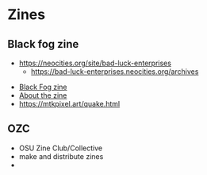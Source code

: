 # Zines

## Black fog zine
- https://neocities.org/site/bad-luck-enterprises
    - https://bad-luck-enterprises.neocities.org/archives
* [Black Fog zine](https://blackfogzine.org/)
* [About the zine](https://blackfogzine.org/zine.html)
* https://mtkpixel.art/quake.html

## OZC
- OSU Zine Club/Collective
- make and distribute zines
- 